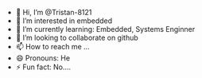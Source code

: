 - 👋 Hi, I’m @Tristan-8121
- 👀 I’m interested in embedded
- 🌱 I’m currently learning: Embedded, Systems Enginner
- 💞️ I’m looking to collaborate on github
- 📫 How to reach me ...
- 😄 Pronouns: He
- ⚡ Fun fact: No....
